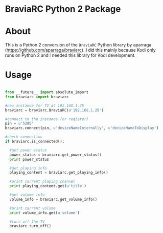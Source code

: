 # BraviaRC Python 2 Package


About
=====

This is a Python 2 conversion of the ``BraviaRC`` Python library by aparraga (https://github.com/aparraga/braviarc).
I did this mainly because Kodi only runs on Python 2 and I needed this library for Kodi development.


Usage
=====

```python

from __future__ import absolute_import
from braviarc import braviarc

#new instance for TV at 192.168.1.25
braviarc = braviarc.BraviaRC(u'192.168.1.25')

#connect to the instance (or register)
pin = u'5285'
braviarc.connect(pin, u'deviceNameInternally', u'deviceNameToDisplay')

#check connection
if braviarc.is_connected():

  #get power status
  power_status = braviarc.get_power_status()
  print power_status

  #get playing info
  playing_content = braviarc.get_playing_info()

  #print current playing channel
  print playing_content.get(u'title')

  #get volume info
  volume_info = braviarc.get_volume_info()

  #print current volume
  print volume_info.get(u'volume')

  #turn off the TV
  braviarc.turn_off()
